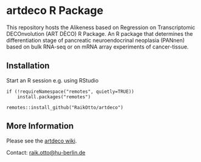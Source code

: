 # artdeco R Package

This repository hosts the Alikeness based on Regression on Transcriptomic DECOnvolution (ART DÈCO) R Package.
An R package that determines the differentiation stage of pancreatic neuroendocrinal 
neoplasia (PANnen) based on bulk RNA-seq or on mRNA array experiments of cancer-tissue.

## Installation
Start an R session e.g. using RStudio

```{r}
if (!requireNamespace("remotes", quietly=TRUE))
    install.packages("remotes")

remotes::install_github("RaikOtto/artdeco")
```

## More Information
Please see the [artdeco wiki](https://github.com/RaikOtto/artdeco/wiki).    

Contact: [raik.otto@hu-berlin.de](mailto:raik.otto@hu-berlin.de)
